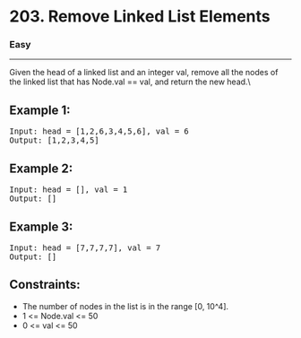 # 203. Remove Linked List Elements

### Easy

---

Given the head of a linked list and an integer val, remove all the nodes of the linked list that has Node.val == val, and return the new head.\

## Example 1:

<pre>
Input: head = [1,2,6,3,4,5,6], val = 6
Output: [1,2,3,4,5]
</pre>

## Example 2:

<pre>
Input: head = [], val = 1
Output: []
</pre>

## Example 3:

<pre>
Input: head = [7,7,7,7], val = 7
Output: []
</pre>

## Constraints:

- The number of nodes in the list is in the range [0, 10^4].
- 1 <= Node.val <= 50
- 0 <= val <= 50
